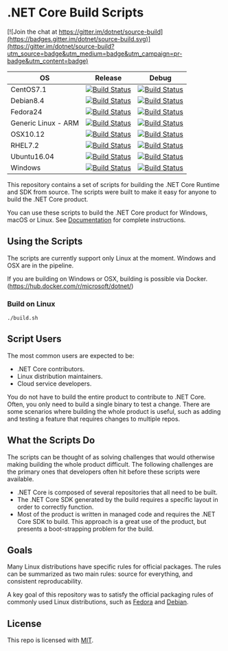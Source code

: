 # .NET Core Build Scripts

[![Join the chat at https://gitter.im/dotnet/source-build](https://badges.gitter.im/dotnet/source-build.svg)](https://gitter.im/dotnet/source-build?utm_source=badge&utm_medium=badge&utm_campaign=pr-badge&utm_content=badge)

|OS|Release|Debug|
|--|-------|-----|
|CentOS7.1|[![Build Status][centos-release-badge]](https://ci.dot.net/job/dotnet_source-build/job/dev_release_2.0/job/CentOS7.1_Release/)|[![Build Status][centos-debug-badge]](https://ci.dot.net/job/dotnet_source-build/job/dev_release_2.0/job/CentOS7.1_Debug/)
|Debian8.4|[![Build Status][debian-release-badge]](https://ci.dot.net/job/dotnet_source-build/job/dev_release_2.0/job/Debian8.4_Release/)|[![Build Status][debian-debug-badge]](https://ci.dot.net/job/dotnet_source-build/job/dev_release_2.0/job/Debian8.4_Debug/)
|Fedora24|[![Build Status][fedora-release-badge]](https://ci.dot.net/job/dotnet_source-build/job/dev_release_2.0/job/Fedora24_Release/)|[![Build Status][fedora-debug-badge]](https://ci.dot.net/job/dotnet_source-build/job/dev_release_2.0/job/Fedora24_Debug/)
|Generic Linux - ARM|[![Build Status][linux_arm-release-badge]](https://ci.dot.net/job/dotnet_source-build/job/dev_release_2.0/job/Linux_ARM_Release/)|[![Build Status][linux_arm-debug-badge]](https://ci.dot.net/job/dotnet_source-build/job/dev_release_2.0/job/Linux_ARM_Debug/)
|OSX10.12|[![Build Status][osx-release-badge]](https://ci.dot.net/job/dotnet_source-build/job/dev_release_2.0/job/OSX10.12_Release/)|[![Build Status][osx-debug-badge]](https://ci.dot.net/job/dotnet_source-build/job/dev_release_2.0/job/OSX10.12_Debug/)
|RHEL7.2|[![Build Status][rhel-release-badge]](https://ci.dot.net/job/dotnet_source-build/job/dev_release_2.0/job/RHEL7.2_Release/)|[![Build Status][rhel-debug-badge]](https://ci.dot.net/job/dotnet_source-build/job/dev_release_2.0/job/RHEL7.2_Debug/)
|Ubuntu16.04|[![Build Status][ubuntu-release-badge]](https://ci.dot.net/job/dotnet_source-build/job/dev_release_2.0/job/Ubuntu16.04_Release/)|[![Build Status][ubuntu-debug-badge]](https://ci.dot.net/job/dotnet_source-build/job/dev_release_2.0/job/Ubuntu16.04_Debug/)
|Windows|[![Build Status][windows-release-badge]](https://ci.dot.net/job/dotnet_source-build/job/dev_release_2.0/job/Windows_NT_Release/)|[![Build Status][windows-debug-badge]](https://ci.dot.net/job/dotnet_source-build/job/dev_release_2.0/job/Windows_NT_Debug/)

[centos-release-badge]: https://ci.dot.net/buildStatus/icon?job=dotnet_source-build/dev_release_2.0/CentOS7.1_Release
[centos-debug-badge]: https://ci.dot.net/buildStatus/icon?job=dotnet_source-build/dev_release_2.0/CentOS7.1_Debug
[debian-release-badge]: https://ci.dot.net/buildStatus/icon?job=dotnet_source-build/dev_release_2.0/Debian8.4_Release
[debian-debug-badge]: https://ci.dot.net/buildStatus/icon?job=dotnet_source-build/dev_release_2.0/Debian8.4_Debug
[fedora-release-badge]: https://ci.dot.net/buildStatus/icon?job=dotnet_source-build/dev_release_2.0/Fedora24_Release
[fedora-debug-badge]: https://ci.dot.net/buildStatus/icon?job=dotnet_source-build/dev_release_2.0/Fedora24_Debug
[linux_arm-release-badge]: https://ci.dot.net/buildStatus/icon?job=dotnet_source-build/dev_release_2.0/Linux_ARM_Release
[linux_arm-debug-badge]: https://ci.dot.net/buildStatus/icon?job=dotnet_source-build/dev_release_2.0/Linux_ARM_Debug
[osx-release-badge]: https://ci.dot.net/buildStatus/icon?job=dotnet_source-build/dev_release_2.0/OSX10.12_Release
[osx-debug-badge]: https://ci.dot.net/buildStatus/icon?job=dotnet_source-build/dev_release_2.0/OSX10.12_Debug
[rhel-release-badge]: https://ci.dot.net/buildStatus/icon?job=dotnet_source-build/dev_release_2.0/RHEL7.2_Release
[rhel-debug-badge]: https://ci.dot.net/buildStatus/icon?job=dotnet_source-build/dev_release_2.0/RHEL7.2_Debug
[ubuntu-release-badge]: https://ci.dot.net/buildStatus/icon?job=dotnet_source-build/dev_release_2.0/Ubuntu16.04_Release
[ubuntu-debug-badge]: https://ci.dot.net/buildStatus/icon?job=dotnet_source-build/dev_release_2.0/Ubuntu16.04_Debug
[windows-release-badge]: https://ci.dot.net/buildStatus/icon?job=dotnet_source-build/dev_release_2.0/Windows_NT_Release
[windows-debug-badge]: https://ci.dot.net/buildStatus/icon?job=dotnet_source-build/dev_release_2.0/Windows_NT_Debug

This repository contains a set of scripts for building the .NET Core Runtime and SDK from source. The scripts were built to make it easy for anyone to build the .NET Core product.

You can use these scripts to build the .NET Core product for Windows, macOS or Linux. See [Documentation](Documentation) for complete instructions.

## Using the Scripts

The scripts are currently support only Linux at the moment. Windows and OSX are in the pipeline.

If you are building on Windows or OSX, building is possible via Docker. (https://hub.docker.com/r/microsoft/dotnet/)

### Build on Linux

```console
./build.sh
```

##  Script Users

The most common users are expected to be:

* .NET Core contributors.
* Linux distribution maintainers.
* Cloud service developers. 

You do not have to build the entire product to contribute to .NET Core. Often, you only need to build a single binary to test a change. There are some scenarios where building the whole product is useful, such as adding and testing a feature that requires changes to multiple repos.

## What the Scripts Do

The scripts can be thought of as solving challenges that would otherwise making building the whole product difficult. The following challenges are the primary ones that developers often hit before these scripts were available.

* .NET Core is composed of several repositories that all need to be built.
* The .NET Core SDK generated by the build requires a specific layout in order to correctly function.
* Most of the product is written in managed code and requires the .NET Core SDK to build. This approach is a great use of the product, but presents a boot-strapping problem for the build.

## Goals
 
Many Linux distributions have specific rules for official packages. The rules can be summarized as two main rules: source for everything, and consistent reproducability.

A key goal of this repository was to satisfy the official packaging rules of commonly used Linux distributions, such as [Fedora](https://fedoraproject.org/wiki/Packaging:Guidelines) and [Debian](https://www.debian.org/doc/manuals/maint-guide/build.en.html). 

## License

This repo is licensed with [MIT](LICENSE.txt).
